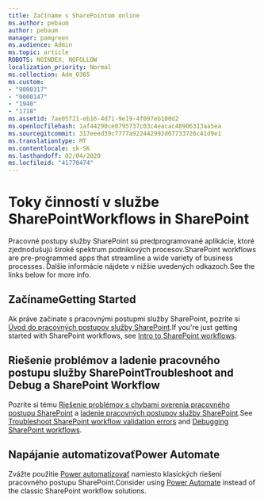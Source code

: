 ```yaml
---
title: Začíname s SharePointom online
ms.author: pebaum
author: pebaum
manager: pamgreen
ms.audience: Admin
ms.topic: article
ROBOTS: NOINDEX, NOFOLLOW
localization_priority: Normal
ms.collection: Adm_O365
ms.custom:
- "9000317"
- "9000147"
- "1940"
- "1718"
ms.assetid: 7ae05f21-eb16-4d71-9e19-4f097eb100d2
ms.openlocfilehash: 1af44290ce0795737c03c4eacac48906313aa5ea
ms.sourcegitcommit: 317eeed39c7777a922442992d67733726c41d9e1
ms.translationtype: MT
ms.contentlocale: sk-SK
ms.lasthandoff: 02/04/2020
ms.locfileid: "41770474"
---
```

# <a name="workflows-in-sharepoint"></a><span data-ttu-id="2c0b1-102">Toky činností v službe SharePoint</span><span class="sxs-lookup"><span data-stu-id="2c0b1-102">Workflows in SharePoint</span></span>

<span data-ttu-id="2c0b1-103">Pracovné postupy služby SharePoint sú predprogramované aplikácie, ktoré zjednodušujú široké spektrum podnikových procesov.</span><span class="sxs-lookup"><span data-stu-id="2c0b1-103">SharePoint workflows are pre-programmed apps that streamline a wide variety of business processes.</span></span> <span data-ttu-id="2c0b1-104">Ďalšie informácie nájdete v nižšie uvedených odkazoch.</span><span class="sxs-lookup"><span data-stu-id="2c0b1-104">See the links below for more info.</span></span>

## <a name="getting-started"></a><span data-ttu-id="2c0b1-105">Začíname</span><span class="sxs-lookup"><span data-stu-id="2c0b1-105">Getting Started</span></span>

<span data-ttu-id="2c0b1-106">Ak práve začínate s pracovnými postupmi služby SharePoint, pozrite si [Úvod do pracovných postupov služby SharePoint](https://support.office.com/article/introduction-to-sharepoint-workflow-07982276-54e8-4e17-8699-5056eff4d9e3).</span><span class="sxs-lookup"><span data-stu-id="2c0b1-106">If you're just getting started with SharePoint workflows, see [Intro to SharePoint workflows](https://support.office.com/article/introduction-to-sharepoint-workflow-07982276-54e8-4e17-8699-5056eff4d9e3).</span></span>

## <a name="troubleshoot-and-debug-a-sharepoint-workflow"></a><span data-ttu-id="2c0b1-107">Riešenie problémov a ladenie pracovného postupu služby SharePoint</span><span class="sxs-lookup"><span data-stu-id="2c0b1-107">Troubleshoot and Debug a SharePoint Workflow</span></span>

<span data-ttu-id="2c0b1-108">Pozrite si tému [Riešenie problémov s chybami overenia pracovného postupu SharePoint](https://docs.microsoft.com/sharepoint/dev/general-development/troubleshooting-sharepoint-server-workflow-validation-errors-in-visio) a [ladenie pracovných postupov služby SharePoint](https://docs.microsoft.com/sharepoint/dev/general-development/debugging-sharepoint-server-workflows).</span><span class="sxs-lookup"><span data-stu-id="2c0b1-108">See [Troubleshoot SharePoint workflow validation errors](https://docs.microsoft.com/sharepoint/dev/general-development/troubleshooting-sharepoint-server-workflow-validation-errors-in-visio) and [Debugging SharePoint workflows](https://docs.microsoft.com/sharepoint/dev/general-development/debugging-sharepoint-server-workflows).</span></span>

## <a name="power-automate"></a><span data-ttu-id="2c0b1-109">Napájanie automatizovať</span><span class="sxs-lookup"><span data-stu-id="2c0b1-109">Power Automate</span></span>

<span data-ttu-id="2c0b1-110">Zvážte použitie [Power automatizovať](https://docs.microsoft.com/power-automate/modern-approvals) namiesto klasických riešení pracovného postupu SharePoint.</span><span class="sxs-lookup"><span data-stu-id="2c0b1-110">Consider using [Power Automate](https://docs.microsoft.com/power-automate/modern-approvals) instead of the classic SharePoint workflow solutions.</span></span>
